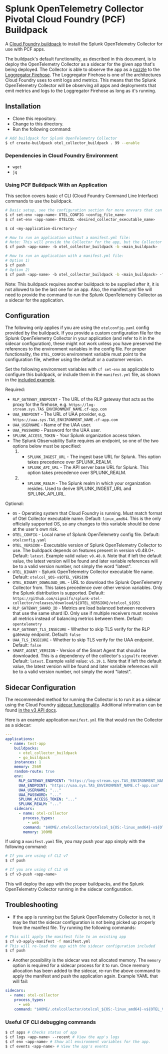# Splunk OpenTelemetry Collector Pivotal Cloud Foundry (PCF) Buildpack

A [Cloud Foundry buildpack](https://docs.vmware.com/en/VMware-Tanzu-Application-Service/2.11/tas-for-vms/toc-buildpacks-index.html) to install
the Splunk OpenTelemetry Collector for use with PCF apps.

The buildpack's default functionality, as described in this document, is to deploy the OpenTelemetry Collector
as a sidecar for the given app that's being deployed. The Collector is able to observe the app as a 
[nozzle](https://docs.pivotal.io/tiledev/2-10/nozzle.html#nozzle) to
the [Loggregator Firehose](https://docs.cloudfoundry.org/loggregator/architecture.html).
The Loggregator Firehose is one of the architectures Cloud Foundry
uses to emit logs and metrics. This means that the Splunk OpenTelemetry Collector will be observing all
apps and deployments that emit metrics and logs to the Loggregator Firehose as long as it's running.

## Installation
- Clone this repository.
- Change to this directory.
- Run the following command:
```sh
# Add buildpack for Splunk OpenTelemetry Collector
$ cf create-buildpack otel_collector_buildpack . 99 --enable
```

### Dependencies in Cloud Foundry Environment

- `wget`
- `jq`

### Using PCF Buildpack With an Application
This section covers basic cf CLI (Cloud Foundry Command Line Interface) commands to use the buildpack. 
```sh
# Basic setup, see the configuration section for more envvars that can be set
$ cf set-env <app-name> OTEL_CONFIG <config_file_name>
$ cf set-env <app-name> OTELCOL <desired_collector_executable_name>

$ cd <my-application-directory>/

# How to run an application without a manifest.yml file:
# Note: This will provide the Collector for the app, but the Collector will not be running.
$ cf push <app-name> -b otel_collector_buildpack -b <main_buildpack>

# How to run an application with a manifest.yml file:
# Option 1)
$ cf push
# Option 2)
$ cf push <app-name> -b otel_collector_buildpack -b <main_buildpack> -f manifest.yml
```

Note: This buildpack requires another buildpack to be supplied after it, it is not allowed to
be the last one for an app. Also, the manifest.yml file will need to provide the
command to run the Splunk OpenTelemetry Collector as a sidecar for the application.

## Configuration

The following only applies if you are using the `otelconfig.yaml` config
provided by the buildpack.  If you provide a custom configuration file for the Splunk OpenTelemetry Collector
in your application (and refer to it in the sidecar configuration), these might not
work unless you have preserved the references to the environment variables in the config file.
For proper functionality, the `OTEL_CONFIG` environment variable must point to
the configuration file, whether using the default or a customer version.

Set the following environment variables with `cf set-env` as applicable to configure this buildpack, or
include them in the `manifest.yml` file, as shown in the [included example](#sidecar-configuration).

Required:
- `RLP_GATEWAY_ENDPOINT` - The URL of the RLP gateway that acts as the proxy for the firehose,
    e.g. `https://log-stream.sys.TAS_ENVIRONMENT_NAME.cf-app.com`
- `UAA_ENDPOINT` - The URL of UAA provider,
    e.g. `https://uaa.sys.TAS_ENVIRONMENT_NAME.cf-app.com`
- `UAA_USERNAME` - Name of the UAA user.
- `UAA_PASSWORD` - Password for the UAA user.
- `SPLUNK_ACCESS_TOKEN` - Your Splunk organization access token.
- The Splunk Observability Suite requires an endpoint, so one of the two options below must be specified:
    1) - `SPLUNK_INGEST_URL` - The ingest base URL for Splunk. This option takes precedence over SPLUNK_REALM.
       - `SPLUNK_API_URL` - The API server base URL for Splunk. This option takes precedence over SPLUNK_REALM.
    2) - `SPLUNK_REALM` - The Splunk realm in which your organization resides. Used to derive SPLUNK_INGEST_URL
       and SPLUNK_API_URL.

Optional:
- `OS` - Operating system that Cloud Foundry is running. Must match format of Otel Collector executable name.
    Default: `linux_amd64`. This is the only officially supported OS, so any changes to this variable should
    be done at the user's own risk.
- `OTEL_CONFIG` - Local name of Splunk OpenTelemetry config file. Default: `otelconfig.yaml`
- `OTEL_VERSION` - Executable version of Splunk OpenTelemetry Collector to use. The buildpack depends on features present in version
    v0.48.0+. Default: `latest`. Example valid value: `v0.48.0`.
    Note that if left the default value, the latest version will be found and later variable references will be
    to a valid version number, not simply the word "latest".
- `OTEL_BINARY` - Splunk OpenTelemetry Collector executable file name. Default: `otelcol_$OS-v$OTEL_VERSION`
- `OTEL_BINARY_DOWNLOAD_URL` - URL to download the Splunk OpenTelemetry Collector from. This takes precedence over other
    version variables. Only the Splunk distribution is supported.
    Default: `https://github.com/signalfx/splunk-otel-collector/releases/download/${OTEL_VERSION}/otelcol_${OS}`
- `RLP_GATEWAY_SHARD_ID` - Metrics are load balanced between receivers that use the same shard ID.
   Only use if multiple receivers must receive all metrics instead of
   balancing metrics between them. Default: `opentelemetry`
- `RLP_GATEWAY_TLS_INSECURE` - Whether to skip TLS verify for the RLP gateway endpoint. Default: `false`
- `UAA_TLS_INSECURE` - Whether to skip TLS verify for the UAA endpoint. Default: `false`
- `SMART_AGENT_VERSION` - Version of the Smart Agent that should be downloaded. This is a dependency of
    the collector's `signalfx` receiver. Default: `latest`. Example valid value: `v5.19.1`.
    Note that if left the default value, the latest version will be found and later variable references will be
    to a valid version number, not simply the word "latest".

## Sidecar Configuration

The recommended method for running the Collector is to run it as a sidecar using
the Cloud Foundry [sidecar
functionality](https://docs.cloudfoundry.org/devguide/sidecars.html).
Additional information can be found [in the v3 API
docs](http://v3-apidocs.cloudfoundry.org/version/release-candidate/#sidecars).

Here is an example application `manifest.yml` file that would run the Collector as
a sidecar:

```yaml
---
applications:
  - name: test-app
    buildpacks:
      - otel_collector_buildpack
      - go_buildpack
    instances: 1
    memory: 256M
    random-route: true
    env:
      RLP_GATEWAY_ENDPOINT: "https://log-stream.sys.TAS_ENVIRONMENT_NAME.cf-app.com"
      UAA_ENDPOINT: "https://uaa.sys.TAS_ENVIRONMENT_NAME.cf-app.com"
      UAA_USERNAME: "..."
      UAA_PASSWORD: "..."
      SPLUNK_ACCESS_TOKEN: "..."
      SPLUNK_REALM: "..."
    sidecars:
      - name: otel-collector
        process_types:
          - web
        command: "$HOME/.otelcollector/otelcol_${OS:-linux_amd64}-v${OTEL_VERSION:-0.48.0} --config=$HOME/.otelcollector/${OTEL_CONFIG:-otelconfig.yaml}"
        memory: 100MB
```
If using a `manifest.yaml` file, you may push your app simply with the following command:
```sh
# If you are using cf CLI v7
$ cf push

# If you are using cf CLI v6
$ cf v3-push <app-name>
```
This will deploy the app with the proper buildpacks, and the Splunk OpenTelemetry Collector running in the
sidecar configuration.

## Troubleshooting

* If the app is running but the Splunk OpenTelemetry Collector is not, it may be that the sidecar configuration is not
being picked up properly from the manifest file. Try running the following commands:

```sh
# This will apply the manifest file to an existing app
$ cf v3-apply-manifest -f manifest.yml
# This will re-load the app with the sidecar configuration included
$ cf push
```

* Another possibility is the sidecar was not allocated memory. The `memory` option
is required for a sidecar process for it to run. Once memory allocation has been added to the sidecar,
re-run the above command to apply the manifest and push the application again. Example YAML that will
fail:
```yaml
sidecars:
  - name: otel-collector
    process_types:
      - web
    command: "$HOME/.otelcollector/otelcol_${OS:-linux_amd64}-v${OTEL_VERSION:-0.48.0} --config=$HOME/.otelcollector/${OTEL_CONFIG:-otelconfig.yaml}"
```

### Useful CF CLI debugging commands
```sh
$ cf apps # Checks status of app
$ cf logs <app-name> --recent # View the app's logs
$ cf env <app-name> # Show all environment variables for the app.
$ cf events <app-name> # View the app's events
```
